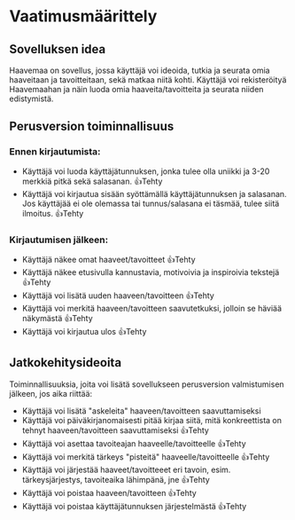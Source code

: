# Vaatimusmäärittely

## Sovelluksen idea
Haavemaa on sovellus, jossa käyttäjä voi ideoida, tutkia ja seurata omia haaveitaan ja tavoitteitaan, sekä matkaa niitä kohti. Käyttäjä voi rekisteröityä Haavemaahan ja näin luoda omia haaveita/tavoitteita ja seurata niiden edistymistä.

## Perusversion toiminnallisuus
### Ennen kirjautumista:
- Käyttäjä voi luoda käyttäjätunnuksen, jonka tulee olla uniikki ja 3-20 merkkiä pitkä sekä salasanan. 👍Tehty
- Käyttäjä voi kirjautua sisään syöttämällä käyttäjätunnuksen ja salasanan. Jos käyttäjää ei ole olemassa tai tunnus/salasana ei täsmää, tulee siitä ilmoitus. 👍Tehty
### Kirjautumisen jälkeen:
- Käyttäjä näkee omat haaveet/tavoitteet 👍Tehty
- Käyttäjä näkee etusivulla kannustavia, motivoivia ja inspiroivia tekstejä 👍Tehty
- Käyttäjä voi lisätä uuden haaveen/tavoitteen 👍Tehty
- Käyttäjä voi merkitä haaveen/tavoitteen saavutetkuksi, jolloin se häviää näkymästä 👍Tehty
- Käyttäjä voi kirjautua ulos 👍Tehty

## Jatkokehitysideoita
Toiminnallisuuksia, joita voi lisätä sovellukseen perusversion valmistumisen jälkeen, jos aika riittää:
- Käyttäjä voi lisätä "askeleita" haaveen/tavoitteen saavuttamiseksi
- Käyttäjä voi päiväkirjanomaisesti pitää kirjaa siitä, mitä konkreettista on tehnyt haaveen/tavoitteen saavuttamiseksi 👍Tehty
- Käyttäjä voi asettaa tavoiteajan haaveelle/tavoitteelle 👍Tehty
- Käyttäjä voi merkitä tärkeys "pisteitä" haaveelle/tavoitteelle 👍Tehty
- Käyttäjä voi järjestää haaveet/tavoitteeet eri tavoin, esim. tärkeysjärjestys, tavoiteaika lähimpänä, jne 👍Tehty
- Käyttäjä voi poistaa haaveen/tavoitteen 👍Tehty
- Käyttäjä voi poistaa käyttäjätunnuksen järjestelmästä 👍Tehty
